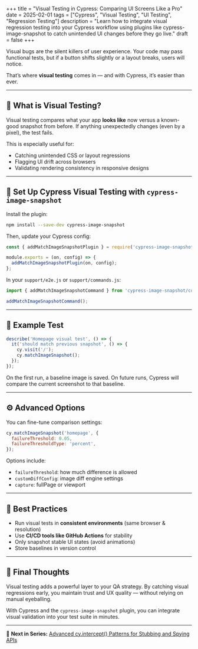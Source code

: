 +++
title = "Visual Testing in Cypress: Comparing UI Screens Like a Pro"
date = 2025-02-01
tags = ["Cypress", "Visual Testing", "UI Testing", "Regression Testing"]
description = "Learn how to integrate visual regression testing into your Cypress workflow using plugins like cypress-image-snapshot to catch unintended UI changes before they go live."
draft = false
+++

Visual bugs are the silent killers of user experience. Your code may pass functional tests, but if a button shifts slightly or a layout breaks, users will notice.

That’s where **visual testing** comes in — and with Cypress, it’s easier than ever.

---

## 🧐 What is Visual Testing?

Visual testing compares what your app **looks like** now versus a known-good snapshot from before. If anything unexpectedly changes (even by a pixel), the test fails.

This is especially useful for:
- Catching unintended CSS or layout regressions
- Flagging UI drift across browsers
- Validating rendering consistency in responsive designs

---

## 🔧 Set Up Cypress Visual Testing with `cypress-image-snapshot`

Install the plugin:

```bash
npm install --save-dev cypress-image-snapshot
```

Then, update your Cypress config:

```js
const { addMatchImageSnapshotPlugin } = require('cypress-image-snapshot/plugin');

module.exports = (on, config) => {
  addMatchImageSnapshotPlugin(on, config);
};
```

In your `support/e2e.js` or `support/commands.js`:

```js
import { addMatchImageSnapshotCommand } from 'cypress-image-snapshot/command';

addMatchImageSnapshotCommand();
```

---

## 📸 Example Test

```js
describe('Homepage visual test', () => {
  it('should match previous snapshot', () => {
    cy.visit('/');
    cy.matchImageSnapshot();
  });
});
```

On the first run, a baseline image is saved. On future runs, Cypress will compare the current screenshot to that baseline.

---

## ⚙️ Advanced Options

You can fine-tune comparison settings:

```js
cy.matchImageSnapshot('homepage', {
  failureThreshold: 0.05,
  failureThresholdType: 'percent',
});
```

Options include:
- `failureThreshold`: how much difference is allowed
- `customDiffConfig`: image diff engine settings
- `capture`: fullPage or viewport

---

## 🧪 Best Practices

- Run visual tests in **consistent environments** (same browser & resolution)
- Use **CI/CD tools like GitHub Actions** for stability
- Only snapshot stable UI states (avoid animations)
- Store baselines in version control

---

## 🚀 Final Thoughts

Visual testing adds a powerful layer to your QA strategy. By catching visual regressions early, you maintain trust and UX quality — without relying on manual eyeballing.

With Cypress and the `cypress-image-snapshot` plugin, you can integrate visual validation into your test suite in minutes.

---

🔗 **Next in Series:** [Advanced cy.intercept() Patterns for Stubbing and Spying APIs](/posts/advanced-cy-intercept-patterns/)
